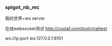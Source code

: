 ### spigot_nb_mc

我的世界+ws server

在线websocket测试 http://coolaf.com/tool/chattest

ws://ip:port
ws:127.0.0.1:8101